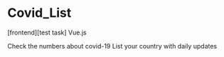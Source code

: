 # Covid_List
[frontend][test task]
Vue.js

Check the numbers about covid-19
List your country with daily updates
